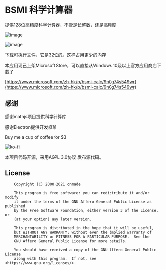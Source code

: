 # BSMI 科学计算器


提供128位高精度科学计算器，不管是长整数，还是高精度

![image](https://user-images.githubusercontent.com/278153/118347493-57e00680-b576-11eb-8b78-d5eb8ed7b499.png)


![image](https://user-images.githubusercontent.com/278153/121293540-6247b300-c91e-11eb-90d1-871f206941c7.png)

下载可执行文件，它是32位的。这样占用更少的内存


本应用现己上架Microsoft Store，可以直接从Windows 10及以上官方应用商店下载了

[https://www.microsoft.com/zh-hk/p/bsmi-calc/9n0g74s549wr](https://www.microsoft.com/zh-hk/p/bsmi-calc/9n0g74s549wr)


## 感谢

感谢mathjs项目提供科学计算库

感谢Electron提供开发框架



Buy me a cup of coffee for $3

[![ko-fi](https://ko-fi.com/img/githubbutton_sm.svg)](https://ko-fi.com/M4M54KKIF)



本项目代码开源，采用AGPL 3.0协议 发布源代码。



## License

```
    Copyright (C) 2000-2021 cnmade

    This program is free software: you can redistribute it and/or modify
    it under the terms of the GNU Affero General Public License as published
    by the Free Software Foundation, either version 3 of the License, or
    (at your option) any later version.

    This program is distributed in the hope that it will be useful,
    but WITHOUT ANY WARRANTY; without even the implied warranty of
    MERCHANTABILITY or FITNESS FOR A PARTICULAR PURPOSE.  See the
    GNU Affero General Public License for more details.

    You should have received a copy of the GNU Affero General Public License
    along with this program.  If not, see <https://www.gnu.org/licenses/>.
```
